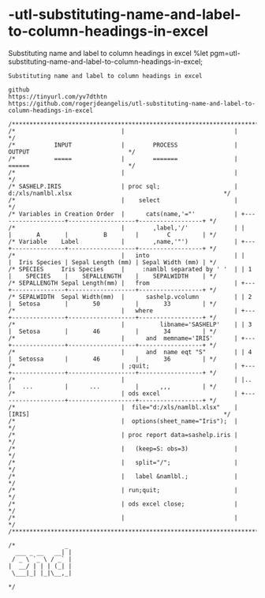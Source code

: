 # -utl-substituting-name-and-label-to-column-headings-in-excel
Substituting name and label to column headings in excel 
    %let pgm=utl-substituting-name-and-label-to-column-headings-in-excel;                                                                   
                                                                                                                                            
    Substituting name and label to column headings in excel                                                                                 
                                                                                                                                            
    github                                                                                                                                  
    https://tinyurl.com/yv7dthtn                                                                                                            
    https://github.com/rogerjdeangelis/utl-substituting-name-and-label-to-column-headings-in-excel                                          
                                                                                                                                            
    /*******************************************************************************************************************************/       
    /*                              |                               |                                                              */       
    /*           INPUT              |        PROCESS                |                            OUTPUT                            */       
    /*           =====              |        =======                |                            ======                            */       
    /*                              |                               |                                                              */       
    /* SASHELP.IRIS                 | proc sql;                     | d:/xls/namlbl.xlsx                                           */       
    /*                              |    select                     |                                                              */       
    /* Variables in Creation Order  |      cats(name,'="'           | +-------------------+-------------------+------------------+ */       
    /*                              |        ,label,'/'             | |   |       A       |          B        |        C         | */       
    /* Variable    Label            |        ,name,'"')             | +---+---------------+-------------------+------------------+ */       
    /*                              |   into                        | |   |  Iris Species | Sepal Length (mm) | Sepal Width (mm) | */       
    /* SPECIES     Iris Species     |     :namlbl separated by ' '  | | 1 |    SPECIES    |    SEPALLENGTH    |    SEPALWIDTH    | */       
    /* SEPALLENGTH Sepal Length(mm) |   from                        | +---+---------------+-------------------+------------------+ */       
    /* SEPALWIDTH  Sepal Width(mm)  |      sashelp.vcolumn          | | 2 |  Setosa       |       50          |       33         | */       
    /*                              |   where                       | +---+---------------+-------------------+------------------+ */       
    /*                              |          libname='SASHELP'    | | 3 |  Setosa       |       46          |       34         | */       
    /*                              |      and  memname='IRIS'      | +---+---------------+-------------------+------------------+ */       
    /*                              |      and  name eqt "S"        | | 4 |  Setossa      |       46          |       36         | */       
    /*                              | ;quit;                        | +---+---------------+-------------------+------------------+ */       
    /*                              |                               | |.. |   ...         |      ...          |      ,,,         | */       
    /*                              | ods excel                     | +-------------------+-------------------+------------------+ */       
    /*                              |  file="d:/xls/namlbl.xlsx"    | [IRIS]                                                       */       
    /*                              |  options(sheet_name="Iris");  |                                                              */       
    /*                              | proc report data=sashelp.iris |                                                              */       
    /*                              |   (keep=S: obs=3)             |                                                              */       
    /*                              |   split="/";                  |                                                              */       
    /*                              |   label &namlbl.;             |                                                              */       
    /*                              | run;quit;                     |                                                              */       
    /*                              | ods excel close;              |                                                              */       
    /*                              |                               |                                                              */       
    /*******************************************************************************************************************************/       
                                                                                                                                            
    /*              _                                                                                                                       
      ___ _ __   __| |                                                                                                                      
     / _ \ `_ \ / _` |                                                                                                                      
    |  __/ | | | (_| |                                                                                                                      
     \___|_| |_|\__,_|                                                                                                                      
                                                                                                                                            
    */                                                                                                                                      

